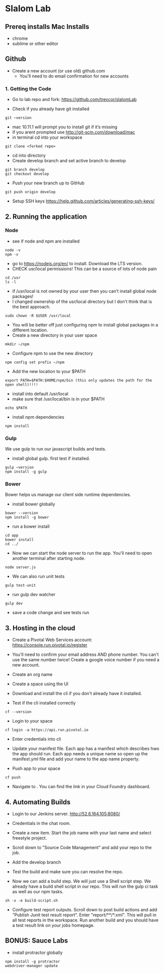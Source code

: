 # Slalom Lab


## Prereq installs Mac Installs

* chrome
* sublime or other editor

## Github

* Create a new account (or use old) github.com
  * You'll need to do email confirmation for new accounts

### 1. Getting the Code

* Go to lab repo and fork: https://github.com/trevcor/slalomLab

* Check if you already have git installed

```
git —version
```

* mac 10.11.1 will prompt you to install git if it’s missing
* if you arent prompted use http://git-scm.com/download/mac
* in terminal cd into your workspace

```
git clone <forked repo>
````

* cd into directory
* Create develop branch and set active branch to develop
	
```
git branch develop
git checkout develop
```

* Push your new branch up to GitHub

```
git push origin develop
```

* Setup SSH keys https://help.github.com/articles/generating-ssh-keys/



## 2. Running the application

### Node

* see if node and npm are installed

```
node -v
npm -v
```

* go to https://nodejs.org/en/ to install.  Download the LTS version.
* CHECK usr/local permissions!  This can be a source of lots of node pain

```
cd /usr
ls -l
```
* if /usr/local is not owned by your user then you can’t install global node packages!
 * I changed ownership of the usr/local directory but I don't think that is the best approach.

```
sudo chown -R $USER /usr/local
```

* You will be better off just configuring npm to install global packages in a different location.
* Create a new directory in your user space

```
mkdir ~/npm
```
* Configure npm to use the new directory

```
npm config set prefix ~/npm
```

* Add the new location to your $PATH

```
export PATH=$PATH:$HOME/npm/bin (this only updates the path for the open shell)!!!!
```


* install into default /usr/local
* make sure that /usr/local/bin is in your $PATH

```
echo $PATH
```
      
* install npm dependencies

```
npm install
```

### Gulp

We use gulp to run our javascript builds and tests.

* install global gulp.  first test if installed.

```
gulp —version
npm install -g gulp
```

### Bower

Bower helps us manage our client side runtime dependencies.

* install bower globally

```
bower --version
npm install -g bower
```

* run a bower install

```
cd app
bower install
cd ../
```

* Now we can start the node server to run the app.  You'll need to open another terminal after starting node.

```
node server.js
```

* We can also run unit tests

```
gulp test-unit
```

* run gulp dev watcher

```
gulp dev
```

* save a code change and see tests run

## 3.  Hosting in the cloud

* Create a Pivotal Web Services account: https://console.run.pivotal.io/register
* You'll need to confirm your email address AND phone number.  You can't use the same number twice!  Create a google voice number if you need a new account.

* Create an org name

* Create a space using the UI

* Download and install the cli if you don't already have it installed.

*  Test if the cli installed correctly

```
cf --version
```

* Login to your space

```
cf login -a https://api.run.pivotal.io
```
 
* Enter credentials into cli

* Update your manifest file.  Each app has a manifest which describes hwo the app should run.  Each app needs a unique name so open up the manifest.yml file and add your name to the app name property.

* Push app to your space

```
cf push
```

* Navigate to <your-org-name>.  You can find the link in your Cloud Foundry dashboard.


## 4. Automating Builds

* Login to our Jenkins server.  http://52.6.164.105:8080/

* Credentials in the chat room.

* Create a new item.  Start the job name with your last name and select freestyle project.

* Scroll down to "Source Code Management" and add your repo to the job.

* Add the develop branch

* Test the build and make sure you can resolve the repo.

* Now we can add a build step.  We will just use a Shell script step.  We already have a build shell script in our repo.  This will run the gulp ci task as well as our npm tasks.

```
sh -x -e build-script.sh
```

* Configure test report outputs.  Scroll down to post build actions and add "Publish Junit test result report".  Enter "report/**/*.xml".  This will pull in all test reports in the workspace.  Run another build and you should have a test result link on your jobs homepage.
























## BONUS:  Sauce Labs

* install protractor globally

```
npm install -g protractor
webdriver-manager update
```


